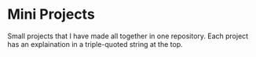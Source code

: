 # Mini Projects
Small projects that I have made all together in one repository. Each project has an explaination in a triple-quoted string at the top.
